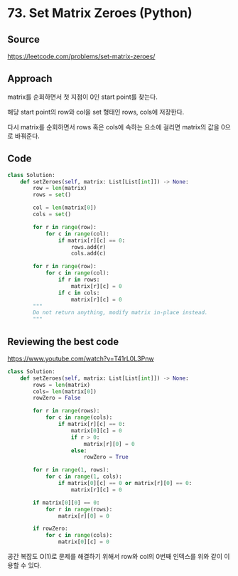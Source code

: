# 73. Set Matrix Zeroes (Python)

## Source

https://leetcode.com/problems/set-matrix-zeroes/

## Approach

matrix를 순회하면서 첫 지점이 0인 start point를 찾는다.

해당 start point의 row와 col을 set 형태인 rows, cols에 저장한다.

다시 matrix를 순회하면서 rows 혹은 cols에 속하는 요소에 걸리면 matrix의 값을 0으로 바꿔준다.

## Code

```python
class Solution:
    def setZeroes(self, matrix: List[List[int]]) -> None:
        row = len(matrix)
        rows = set()

        col = len(matrix[0])
        cols = set()

        for r in range(row):
            for c in range(col):
                if matrix[r][c] == 0:
                    rows.add(r)
                    cols.add(c)

        for r in range(row):
            for c in range(col):
                if r in rows:
                    matrix[r][c] = 0
                if c in cols:
                    matrix[r][c] = 0
        """
        Do not return anything, modify matrix in-place instead.
        """
```

## Reviewing the best code

https://www.youtube.com/watch?v=T41rL0L3Pnw

```python
class Solution:
    def setZeroes(self, matrix: List[List[int]]) -> None:
        rows = len(matrix)
        cols= len(matrix[0])
        rowZero = False

        for r in range(rows):
            for c in range(cols):
                if matrix[r][c] == 0:
                    matrix[0][c] = 0
                    if r > 0:
                        matrix[r][0] = 0
                    else:
                        rowZero = True

        for r in range(1, rows):
            for c in range(1, cols):
                if matrix[0][c] == 0 or matrix[r][0] == 0:
                    matrix[r][c] = 0

        if matrix[0][0] == 0:
            for r in range(rows):
                matrix[r][0] = 0

        if rowZero:
            for c in range(cols):
                matrix[0][c] = 0
```

공간 복잡도 O(1)로 문제를 해결하기 위해서 row와 col의 0번째 인덱스를 위와 같이 이용할 수 있다.
